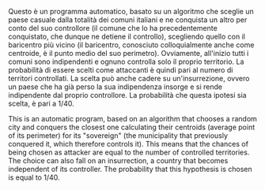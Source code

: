 Questo è un programma automatico, basato su un algoritmo che sceglie un paese casuale dalla totalità dei comuni italiani e ne conquista un altro per conto del suo controllore (il comune che lo ha precedentemente conquistato, che dunque ne detiene il controllo), 
scegliendo quello con il baricentro più vicino (il baricentro, conosciuto colloquialmente anche come centroide, è il punto medio del suo perimetro). Ovviamente, all'inizio tutti i comuni sono indipendenti e ognuno controlla solo il proprio territorio.
La probabilità di essere scelti come attaccanti è quindi pari al numero di territori controllati.
La scelta può anche cadere su un'insurrezione, ovvero un paese che ha già perso la sua indipendenza insorge e si rende indipendente dal proprio controllore.
La probabilità che questa ipotesi sia scelta, è pari a 1/40.

This is an automatic program, based on an algorithm that chooses a random city and conquers the closest one calculating their centroids (average point of its perimeter) for its "sovereign" (the municipality that previously conquered it, which therefore controls it). 
This means that the chances of being chosen as attacker are equal to the number of controlled territories.
The choice can also fall on an insurrection, a country that becomes independent of its controller.
The probability that this hypothesis is chosen is equal to 1/40.
